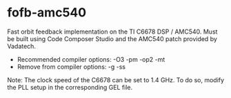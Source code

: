 # fofb-amc540

Fast orbit feedback implementation on the TI C6678 DSP / AMC540. Must be built using Code Composer Studio and the AMC540 patch provided by Vadatech.

- Recommended compiler options: -O3 -pm -op2 -mt
- Remove from compiler options: -g -ss

Note: The clock speed of the C6678 can be set to 1.4 GHz. To do so, modify the PLL setup in the corresponding GEL file.
